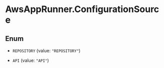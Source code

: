 # AwsAppRunner.ConfigurationSource

## Enum


* `REPOSITORY` (value: `"REPOSITORY"`)

* `API` (value: `"API"`)


